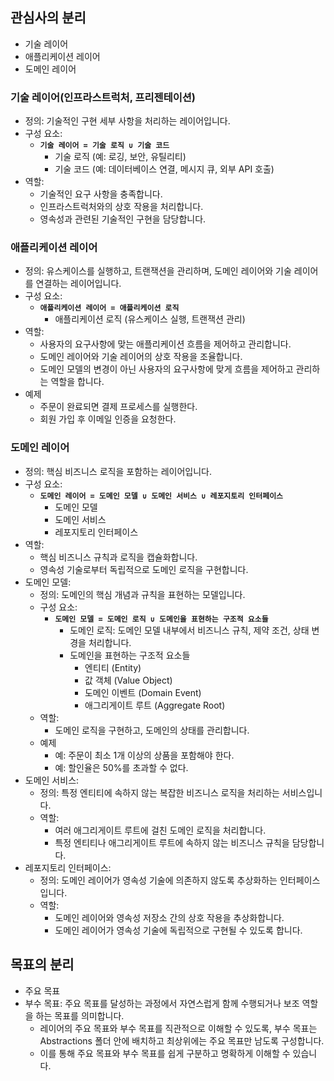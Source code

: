 ## 관심사의 분리
- 기술 레이어
- 애플리케이션 레이어
- 도메인 레이어

### 기술 레이어(인프라스트럭처, 프리젠테이션)
- 정의: 기술적인 구현 세부 사항을 처리하는 레이어입니다.
- 구성 요소:
  - **`기술 레이어 = 기술 로직 ∪ 기술 코드`**
    - 기술 로직 (예: 로깅, 보안, 유틸리티)
    - 기술 코드 (예: 데이터베이스 연결, 메시지 큐, 외부 API 호출)
- 역할:
  - 기술적인 요구 사항을 충족합니다.
  - 인프라스트럭처와의 상호 작용을 처리합니다.
  - 영속성과 관련된 기술적인 구현을 담당합니다.

### 애플리케이션 레이어
- 정의: 유스케이스를 실행하고, 트랜잭션을 관리하며, 도메인 레이어와 기술 레이어를 연결하는 레이어입니다.
- 구성 요소:
  - **`애플리케이션 레이어 = 애플리케이션 로직`**
    - 애플리케이션 로직 (유스케이스 실행, 트랜잭션 관리)
- 역할:
  - 사용자의 요구사항에 맞는 애플리케이션 흐름을 제어하고 관리합니다.
  - 도메인 레이어와 기술 레이어의 상호 작용을 조율합니다.
  - 도메인 모델의 변경이 아닌 사용자의 요구사항에 맞게 흐름을 제어하고 관리하는 역할을 합니다.
- 예제
  - 주문이 완료되면 결제 프로세스를 실행한다.
  - 회원 가입 후 이메일 인증을 요청한다.

### 도메인 레이어
- 정의: 핵심 비즈니스 로직을 포함하는 레이어입니다.
- 구성 요소:
  - **`도메인 레이어 = 도메인 모델 ∪ 도메인 서비스 ∪ 레포지토리 인터페이스`**
    - 도메인 모델
    - 도메인 서비스
    - 레포지토리 인터페이스
- 역할:
    - 핵심 비즈니스 규칙과 로직을 캡슐화합니다.
    - 영속성 기술로부터 독립적으로 도메인 로직을 구현합니다.
- 도메인 모델:
  - 정의: 도메인의 핵심 개념과 규칙을 표현하는 모델입니다.
  - 구성 요소:
    - **`도메인 모델 = 도메인 로직 ∪ 도메인을 표현하는 구조적 요소들`**
      - 도메인 로직: 도메인 모델 내부에서 비즈니스 규칙, 제약 조건, 상태 변경을 처리합니다.
      - 도메인을 표현하는 구조적 요소들
        - 엔티티 (Entity)
        - 값 객체 (Value Object)
        - 도메인 이벤트 (Domain Event)
        - 애그리게이트 루트 (Aggregate Root)
  - 역할:
    - 도메인 로직을 구현하고, 도메인의 상태를 관리합니다.
  - 예제
    - 예: 주문이 최소 1개 이상의 상품을 포함해야 한다.
    - 예: 할인율은 50%를 초과할 수 없다.
- 도메인 서비스:
  - 정의: 특정 엔티티에 속하지 않는 복잡한 비즈니스 로직을 처리하는 서비스입니다.
  - 역할:
    - 여러 애그리게이트 루트에 걸친 도메인 로직을 처리합니다.
    - 특정 엔티티나 애그리게이트 루트에 속하지 않는 비즈니스 규칙을 담당합니다.
- 레포지토리 인터페이스:
  - 정의: 도메인 레이어가 영속성 기술에 의존하지 않도록 추상화하는 인터페이스입니다.
  - 역할:
    - 도메인 레이어와 영속성 저장소 간의 상호 작용을 추상화합니다.
    - 도메인 레이어가 영속성 기술에 독립적으로 구현될 수 있도록 합니다.


## 목표의 분리
- 주요 목표
- 부수 목표: 주요 목표를 달성하는 과정에서 자연스럽게 함께 수행되거나 보조 역할을 하는 목표를 의미합니다.
  - 레이어의 주요 목표와 부수 목표를 직관적으로 이해할 수 있도록, 부수 목표는 Abstractions 폴더 안에 배치하고 최상위에는 주요 목표만 남도록 구성합니다.
  - 이를 통해 주요 목표와 부수 목표를 쉽게 구분하고 명확하게 이해할 수 있습니다.
